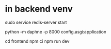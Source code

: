 # in backend venv
sudo service redis-server start

python -m daphne -p 8000 config.asgi:application


cd frontend
npm ci
npm run dev